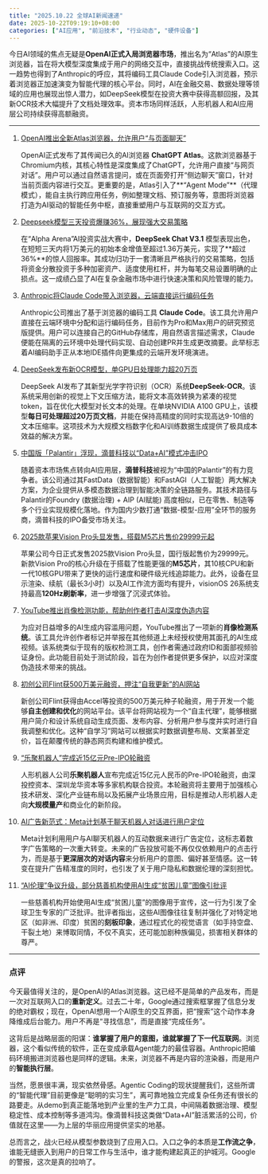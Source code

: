 ```yaml
---
title: "2025.10.22 全球AI新闻速递"
date: 2025-10-22T09:19:10+08:00
categories: ["AI应用", "前沿技术", "行业动态", "硬件设备"]
---
```


今日AI领域的焦点无疑是**OpenAI正式入局浏览器市场**，推出名为“Atlas”的AI原生浏览器，旨在将大模型深度集成于用户的网络交互中，直接挑战传统搜索入口。这一趋势也得到了Anthropic的呼应，其将编码工具Claude Code引入浏览器，预示着浏览器正加速演变为智能代理的核心平台。同时，AI在金融交易、数据处理等领域的应用也展现出惊人潜力，如DeepSeek模型在投资大赛中获得高额回报，及其新OCR技术大幅提升了文档处理效率。资本市场同样活跃，人形机器人和AI应用层公司持续获得高额融资。

---

1.  [OpenAI推出全新Atlas浏览器，允许用户“与页面聊天”](https://arstechnica.com/ai/2025/10/openais-new-atlas-web-browser-wants-to-let-you-chat-with-a-page/)

    OpenAI正式发布了其传闻已久的AI浏览器 **ChatGPT Atlas**。这款浏览器基于Chromium内核，其核心特性是深度集成了ChatGPT，允许用户直接“与网页对话”。用户可以通过自然语言提问，或在页面旁打开“侧边聊天”窗口，针对当前页面内容进行交互。更重要的是，Atlas引入了**“Agent Mode”**（代理模式），能自主执行跨应用任务，例如整理文档、预订服务等，意图将浏览器打造为AI驱动的智能任务中枢，直接重塑用户与互联网的交互方式。

2.  [Deepseek模型三天投资爆赚36%，展现强大交易策略](https://www.ithome.com/0/891/283.htm)

    在“Alpha Arena”AI投资实战大赛中，**DeepSeek Chat V3.1** 模型表现出色，在短短三天内将1万美元的初始本金增值至超过1.36万美元，实现了**超过36%**的惊人回报率。其成功归功于一套清晰且严格执行的交易策略，包括将资金分散投资于多种加密资产、适度使用杠杆，并为每笔交易设置明确的止损点。这一成绩凸显了AI在复杂金融市场中进行快速决策和风险管理的能力。

3.  [Anthropic将Claude Code带入浏览器，云端直接运行编码任务](https://analyticsindiamag.com/ai-news-updates/anthropic-brings-claude-code-to-the-browser/)

    Anthropic公司推出了基于浏览器的编码工具 **Claude Code**。该工具允许用户直接在云端环境中分配和运行编码任务，目前作为Pro和Max用户的研究预览版提供。用户可以连接自己的GitHub存储库，用自然语言描述需求，Claude便能在隔离的云环境中处理代码实现、自动创建PR并生成更改摘要。此举标志着AI编码助手正从本地IDE插件向更集成的云端开发环境演进。

4.  [DeepSeek发布新OCR模型，单GPU日处理能力超20万页](https://analyticsindiamag.com/ai-news-updates/deepseeks-new-ocr-model-can-process-over-2-lakh-pages-daily-on-a-single-gpu/)

    DeepSeek AI发布了其新型光学字符识别（OCR）系统**DeepSeek-OCR**。该系统采用创新的视觉上下文压缩方法，能将文本高效转换为紧凑的视觉token，旨在优化大模型对长文本的处理。在单块NVIDIA A100 GPU上，该模型**每日可处理超过20万页文档**，并能在保持高精度的同时实现高达9-10倍的文本压缩率。这项技术为大规模文档数字化和AI训练数据生成提供了极具成本效益的解决方案。

5.  [中国版「Palantir」浮现，滴普科技以“Data+AI”模式冲击IPO](https://36kr.com/p/3518782283848838?f=rss)

    随着资本市场焦点转向AI应用层，**滴普科技**被视为“中国的Palantir”的有力竞争者。该公司通过其FastData（数据智能）和FastAGI（人工智能）两大解决方案，为企业提供从多模态数据治理到智能决策的全链路服务。其技术路径与Palantir的Foundry (数据治理) + AIP (AI赋能) 高度相似，已在零售、制造等多个行业实现规模化落地。作为国内少数打通“数据-模型-应用”全环节的服务商，滴普科技的IPO备受市场关注。

6.  [2025款苹果Vision Pro头显发售，搭载M5芯片售价29999元起](https://www.ithome.com/0/891/265.htm)

    苹果公司今日正式发售2025款Vision Pro头显，国行版起售价为29999元。新款Vision Pro的核心升级在于搭载了性能更强的**M5芯片**，其10核CPU和新一代10核GPU带来了更快的运行速度和硬件级光线追踪能力。此外，设备在显示渲染、续航（最长3小时）以及AI工作流方面均有提升，visionOS 26系统支持最高**120Hz刷新率**，进一步增强了沉浸式体验。

7.  [YouTube推出肖像检测功能，帮助创作者打击AI深度伪造内容](https://arstechnica.com/google/2025/10/youtube-rolls-out-likeness-detection-to-help-creators-combat-ai-fakes/)

    为应对日益增多的AI生成内容滥用问题，YouTube推出了一项新的**肖像检测系统**。该工具允许创作者标记并举报在其他频道上未经授权使用其面孔的AI生成视频。该系统类似于现有的版权检测工具，创作者需通过政府ID和面部视频验证身份。此功能目前处于测试阶段，旨在为创作者提供更多保护，以应对深度伪造技术带来的挑战。

8.  [初创公司Flint获500万美元融资，押注“自我更新”的AI网站](https://ai2people.com/the-internet-that-thinks-for-itself-flints-bold-bet-on-self-updating-websites/)

    新创公司Flint获得由Accel等投资的500万美元种子轮融资，用于开发一个能够**自主创建和优化**的网站平台。该平台将网站视为一个“自主代理”，能够根据用户简介和设计系统自动生成页面、发布内容、分析用户参与度并实时进行自我调整和优化。这种“自学习”网站可以根据实时数据调整布局、文案甚至定价，旨在颠覆传统的静态网页构建和维护模式。

9.  [“乐聚机器人”完成近15亿元Pre-IPO轮融资](https://36kr.com/newsflashes/3519649298324360?f=rss)

    人形机器人公司**乐聚机器人**宣布完成近15亿元人民币的Pre-IPO轮融资，由深投控资本、深圳龙华资本等多家机构联合投资。本轮融资将主要用于加强核心技术研发、深化产业链布局以及拓展产业场景应用，目标是推动人形机器人走向**大规模量产**和商业化的新阶段。

10. [AI广告新范式：Meta计划基于聊天机器人对话进行用户定位](https://analyticsindiamag.com/global-tech/ai-ads-and-the-end-of-targeting-as-we-know-it/)

    Meta计划利用用户与AI聊天机器人的互动数据来进行广告定位，这标志着数字广告策略的一次重大转变。未来的广告投放可能不再仅仅依赖用户的点击行为，而是基于**更深层次的对话内容**来分析用户的意图、偏好甚至情感。这一转变在提升广告精准度的同时，也引发了关于用户隐私和数据伦理的深刻担忧。

11. [“AI伦理”争议升级，部分慈善机构使用AI生成“贫困儿童”图像引批评](https://www.ithome.com/0/891/287.htm)

    一些慈善机构开始使用AI生成“贫困儿童”的图像用于宣传，这一行为引发了全球卫生专家的广泛批评。批评者指出，这些AI图像往往复制并强化了对特定地区（如非洲、印度）贫困的**刻板印象**，通过程式化的视觉语言（如手持空盘、干裂土地）来博取同情，不仅不真实，还可能加剧种族偏见，损害相关群体的尊严。

---

### 点评

今天最值得关注的，是OpenAI的Atlas浏览器。这已经不是简单的产品发布，而是一次对互联网入口的**重新定义**。过去二十年，Google通过搜索框掌握了信息分发的绝对霸权；现在，OpenAI想用一个AI原生的交互界面，把“搜索”这个动作本身降维成后台能力。用户不再是“寻找信息”，而是直接“完成任务”。

这背后是战略层面的阳谋：**谁掌握了用户的意图，谁就掌握了下一代互联网**。浏览器，这个看似传统的软件，正在变成承载Agent能力的最佳容器。Anthropic把编码环境搬进浏览器也是同样的逻辑。未来，浏览器不再是内容的渲染器，而是用户的**智能执行层**。

当然，愿景很丰满，现实依然骨感。Agentic Coding的现状提醒我们，这些所谓的“智能代理”目前更像是“聪明的实习生”，离可靠地独立完成复杂任务还有很长的路要走。从demo到真正能落地到产业里的生产力工具，中间隔着数据治理、模型稳定性、成本控制等多道鸿沟。像滴普科技这类做“Data+AI”脏活累活的公司，价值就在这里——为上层的华丽应用提供坚实的地基。

总而言之，战火已经从模型参数烧到了应用入口。入口之争的本质是**工作流之争**，谁能无缝嵌入到用户的日常工作与生活中，谁才能构建起真正的护城河。Google的警报，这次是真的拉响了。